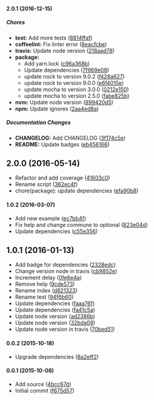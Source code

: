 #### 2.0.1 (2016-12-15)

##### Chores

* **test:** Add more tests ([8814ffaf](https://github.com/lgaticaq/hubot-cne/commit/8814ffaf1599c5fc2af3348268be95dbf4c382b6))
* **coffeelint:** Fix linter error ([8eacfcbe](https://github.com/lgaticaq/hubot-cne/commit/8eacfcbed17ab125d99218f5a5b1994bc8911da0))
* **travis:** Update node version ([218aad78](https://github.com/lgaticaq/hubot-cne/commit/218aad7873f10a23f864c12627b4be1587bb8e45))
* **package:**
  * Add yarn.lock ([c96a368b](https://github.com/lgaticaq/hubot-cne/commit/c96a368b9871c597d522648a8fd5c4349a4dfc6c))
  * Update dependencies ([7f969e08](https://github.com/lgaticaq/hubot-cne/commit/7f969e087eae51e3b958543171f5aa9525af8ae1))
  * update nock to version 9.0.2 ([f428a627](https://github.com/lgaticaq/hubot-cne/commit/f428a627d4be1d8342613e79b3920028025db610))
  * update nock to version 9.0.0 ([e6f4015e](https://github.com/lgaticaq/hubot-cne/commit/e6f4015e08b8926e7a82d757889b8b4eccf9ed5c))
  * update mocha to version 3.0.0 ([0212e150](https://github.com/lgaticaq/hubot-cne/commit/0212e150d353abe49de0e78535784428e73874b5))
  * update mocha to version 2.5.0 ([fabe825b](https://github.com/lgaticaq/hubot-cne/commit/fabe825b5bb8645f7ab9b686f491f602094ba5f0))
* **nvm:** Update node version ([899420d5](https://github.com/lgaticaq/hubot-cne/commit/899420d5b65ffa3c67c925009f2da901e1cf04b0))
* **npm:** Update ignores ([2aa4ed8a](https://github.com/lgaticaq/hubot-cne/commit/2aa4ed8a6ae66ad62e2e2b6b2ad9c5e9e8e3d23a))

##### Documentation Changes

* **CHANGELOG:** Add CHANGELOG ([3f174c5e](https://github.com/lgaticaq/hubot-cne/commit/3f174c5e4b2266d9d5e647e7ba24755c28b7a18f))
* **README:** Update badges ([eb456166](https://github.com/lgaticaq/hubot-cne/commit/eb45616630bf724bd9b8fb55cf20b6942bbb430e))

## 2.0.0 (2016-05-14)

* Refactor and add coverage ([41603c0](https://github.com/lgaticaq/hubot-cne/commit/41603c0))
* Rename script ([362ec4f](https://github.com/lgaticaq/hubot-cne/commit/362ec4f))
* chore(package): update dependencies ([efa90b8](https://github.com/lgaticaq/hubot-cne/commit/efa90b8))

#### 1.0.2 (2016-03-07)

* Add new example ([ec7bb4f](https://github.com/lgaticaq/hubot-cne/commit/ec7bb4f))
* Fix help and change commune to optional ([823e04d](https://github.com/lgaticaq/hubot-cne/commit/823e04d))
* Update dependencies ([c55e356](https://github.com/lgaticaq/hubot-cne/commit/c55e356))

## 1.0.1 (2016-01-13)

* Add badge for dependencies ([2328edc](https://github.com/lgaticaq/hubot-cne/commit/2328edc))
* Change version node in travis ([cb9852e](https://github.com/lgaticaq/hubot-cne/commit/cb9852e))
* Increment delay ([0fe6e4a](https://github.com/lgaticaq/hubot-cne/commit/0fe6e4a))
* Remove help ([9cde573](https://github.com/lgaticaq/hubot-cne/commit/9cde573))
* Rename index ([d821323](https://github.com/lgaticaq/hubot-cne/commit/d821323))
* Rename test ([94f6b60](https://github.com/lgaticaq/hubot-cne/commit/94f6b60))
* Update dependencies ([faaa76f](https://github.com/lgaticaq/hubot-cne/commit/faaa76f))
* Update dependencies ([fa41c5a](https://github.com/lgaticaq/hubot-cne/commit/fa41c5a))
* Update node version ([ad2386b](https://github.com/lgaticaq/hubot-cne/commit/ad2386b))
* Update node version ([32bda09](https://github.com/lgaticaq/hubot-cne/commit/32bda09))
* Update node version in travis ([70bed51](https://github.com/lgaticaq/hubot-cne/commit/70bed51))

#### 0.0.2 (2015-10-18)

* Upgrade dependencies ([8a2eff2](https://github.com/lgaticaq/hubot-cne/commit/8a2eff2))

#### 0.0.1 (2015-10-08)

* Add source ([4bcc67d](https://github.com/lgaticaq/hubot-cne/commit/4bcc67d))
* Initial commit ([f675d57](https://github.com/lgaticaq/hubot-cne/commit/f675d57))
